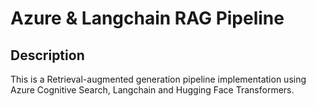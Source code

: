

<h1>Azure & Langchain RAG Pipeline</h1>

<h2>Description</h2>
This is a Retrieval-augmented generation pipeline implementation using Azure Cognitive Search, Langchain and Hugging Face Transformers.

<br />
